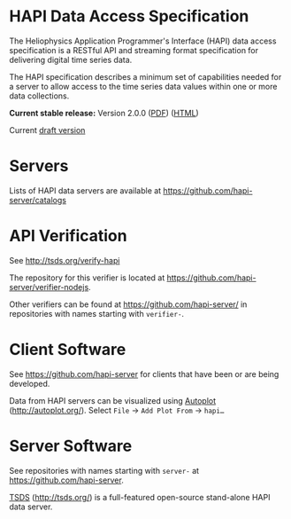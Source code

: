 HAPI Data Access Specification
==============================

The Heliophysics Application Programmer's Interface (HAPI) data access specification is a RESTful API and streaming format specification for delivering digital time series data.

The HAPI specification describes a minimum set of capabilities needed for a server to allow access to the time series data values within one or more data collections.

**Current stable release:** Version 2.0.0
([PDF](https://github.com/hapi-server/data-specification/raw/master/hapi-2.0.0/HAPI-data-access-spec-2.0.0.pdf)) ([HTML](https://github.com/hapi-server/data-specification/blob/master/hapi-2.0.0/HAPI-data-access-spec-2.0.0.md))

Current [draft version](https://github.com/hapi-server/data-specification/blob/master/hapi-dev/HAPI-data-access-spec-dev.md)

Servers
===============

Lists of HAPI data servers are available at https://github.com/hapi-server/catalogs

API Verification
================

See http://tsds.org/verify-hapi

The repository for this verifier is located at https://github.com/hapi-server/verifier-nodejs.

Other verifiers can be found at https://github.com/hapi-server/ in repositories with names starting with `verifier-`.

Client Software
===============

See https://github.com/hapi-server for clients that have been or are being developed.

Data from HAPI servers can be visualized using [Autoplot](http://autoplot.org/) (<http://autoplot.org/>).  Select `File` -\> `Add Plot From` -\> `hapi…`

Server Software
===============

See repositories with names starting with `server-` at https://github.com/hapi-server.

[TSDS](http://tsds.org/) (<http://tsds.org/>) is a full-featured open-source stand-alone HAPI data server.

